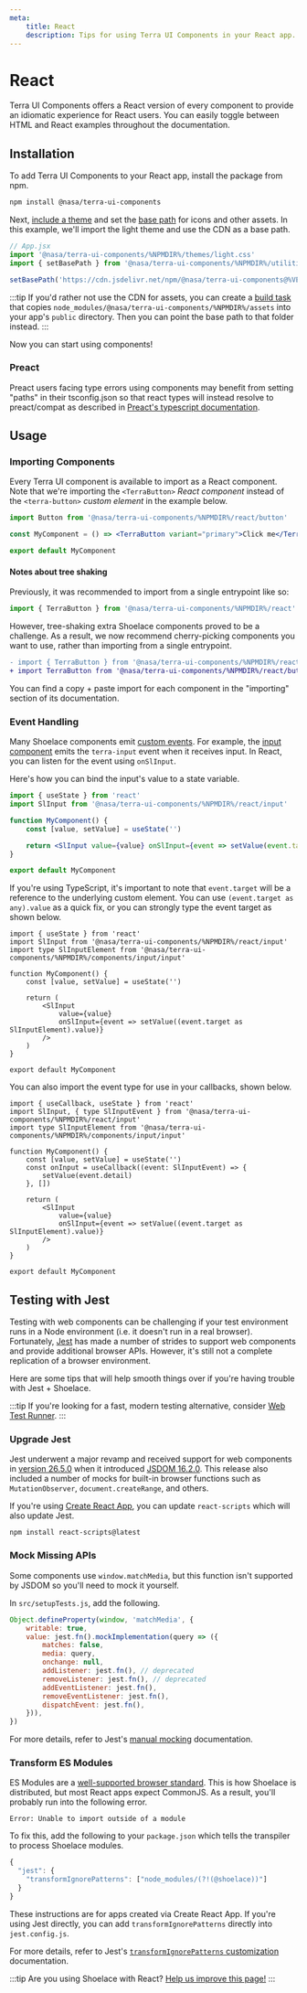 ```yaml
---
meta:
    title: React
    description: Tips for using Terra UI Components in your React app.
---
```


# React

Terra UI Components offers a React version of every component to provide an idiomatic experience for React users. You can easily toggle between HTML and React examples throughout the documentation.

## Installation

To add Terra UI Components to your React app, install the package from npm.

```bash
npm install @nasa/terra-ui-components
```

Next, [include a theme](/getting-started/themes) and set the [base path](/getting-started/installation#setting-the-base-path) for icons and other assets. In this example, we'll import the light theme and use the CDN as a base path.

```jsx
// App.jsx
import '@nasa/terra-ui-components/%NPMDIR%/themes/light.css'
import { setBasePath } from '@nasa/terra-ui-components/%NPMDIR%/utilities/base-path'

setBasePath('https://cdn.jsdelivr.net/npm/@nasa/terra-ui-components@%VERSION%/%CDNDIR%/')
```

:::tip
If you'd rather not use the CDN for assets, you can create a [build task](https://webpack.js.org/plugins/copy-webpack-plugin/) that copies `node_modules/@nasa/terra-ui-components/%NPMDIR%/assets` into your app's `public` directory. Then you can point the base path to that folder instead.
:::

Now you can start using components!

### Preact

Preact users facing type errors using components may benefit from setting "paths" in their tsconfig.json so that react types will instead resolve to preact/compat as described in [Preact's typescript documentation](https://preactjs.com/guide/v10/typescript/#typescript-preactcompat-configuration).

## Usage

### Importing Components

Every Terra UI component is available to import as a React component. Note that we're importing the `<TerraButton>` _React component_ instead of the `<terra-button>` _custom element_ in the example below.

```jsx
import Button from '@nasa/terra-ui-components/%NPMDIR%/react/button'

const MyComponent = () => <TerraButton variant="primary">Click me</TerraButton>

export default MyComponent
```

#### Notes about tree shaking

Previously, it was recommended to import from a single entrypoint like so:

```jsx
import { TerraButton } from '@nasa/terra-ui-components/%NPMDIR%/react'
```

However, tree-shaking extra Shoelace components proved to be a challenge. As a result, we now recommend cherry-picking components you want to use, rather than importing from a single entrypoint.

```diff
- import { TerraButton } from '@nasa/terra-ui-components/%NPMDIR%/react';
+ import TerraButton from '@nasa/terra-ui-components/%NPMDIR%/react/button';
```

You can find a copy + paste import for each component in the "importing" section of its documentation.

### Event Handling

Many Shoelace components emit [custom events](https://developer.mozilla.org/en-US/docs/Web/API/CustomEvent). For example, the [input component](/components/input) emits the `terra-input` event when it receives input. In React, you can listen for the event using `onSlInput`.

Here's how you can bind the input's value to a state variable.

```jsx
import { useState } from 'react'
import SlInput from '@nasa/terra-ui-components/%NPMDIR%/react/input'

function MyComponent() {
    const [value, setValue] = useState('')

    return <SlInput value={value} onSlInput={event => setValue(event.target.value)} />
}

export default MyComponent
```

If you're using TypeScript, it's important to note that `event.target` will be a reference to the underlying custom element. You can use `(event.target as any).value` as a quick fix, or you can strongly type the event target as shown below.

```tsx
import { useState } from 'react'
import SlInput from '@nasa/terra-ui-components/%NPMDIR%/react/input'
import type SlInputElement from '@nasa/terra-ui-components/%NPMDIR%/components/input/input'

function MyComponent() {
    const [value, setValue] = useState('')

    return (
        <SlInput
            value={value}
            onSlInput={event => setValue((event.target as SlInputElement).value)}
        />
    )
}

export default MyComponent
```

You can also import the event type for use in your callbacks, shown below.

```tsx
import { useCallback, useState } from 'react'
import SlInput, { type SlInputEvent } from '@nasa/terra-ui-components/%NPMDIR%/react/input'
import type SlInputElement from '@nasa/terra-ui-components/%NPMDIR%/components/input/input'

function MyComponent() {
    const [value, setValue] = useState('')
    const onInput = useCallback((event: SlInputEvent) => {
        setValue(event.detail)
    }, [])

    return (
        <SlInput
            value={value}
            onSlInput={event => setValue((event.target as SlInputElement).value)}
        />
    )
}

export default MyComponent
```

## Testing with Jest

Testing with web components can be challenging if your test environment runs in a Node environment (i.e. it doesn't run in a real browser). Fortunately, [Jest](https://jestjs.io/) has made a number of strides to support web components and provide additional browser APIs. However, it's still not a complete replication of a browser environment.

Here are some tips that will help smooth things over if you're having trouble with Jest + Shoelace.

:::tip
If you're looking for a fast, modern testing alternative, consider [Web Test Runner](https://modern-web.dev/docs/test-runner/overview/).
:::

### Upgrade Jest

Jest underwent a major revamp and received support for web components in [version 26.5.0](https://github.com/facebook/jest/blob/main/CHANGELOG.md#2650) when it introduced [JSDOM 16.2.0](https://github.com/jsdom/jsdom/blob/master/Changelog.md#1620). This release also included a number of mocks for built-in browser functions such as `MutationObserver`, `document.createRange`, and others.

If you're using [Create React App](https://reactjs.org/docs/create-a-new-react-app.html#create-react-app), you can update `react-scripts` which will also update Jest.

```
npm install react-scripts@latest
```

### Mock Missing APIs

Some components use `window.matchMedia`, but this function isn't supported by JSDOM so you'll need to mock it yourself.

In `src/setupTests.js`, add the following.

```js
Object.defineProperty(window, 'matchMedia', {
    writable: true,
    value: jest.fn().mockImplementation(query => ({
        matches: false,
        media: query,
        onchange: null,
        addListener: jest.fn(), // deprecated
        removeListener: jest.fn(), // deprecated
        addEventListener: jest.fn(),
        removeEventListener: jest.fn(),
        dispatchEvent: jest.fn(),
    })),
})
```

For more details, refer to Jest's [manual mocking](https://jestjs.io/docs/manual-mocks#mocking-methods-which-are-not-implemented-in-jsdom) documentation.

### Transform ES Modules

ES Modules are a [well-supported browser standard](https://hacks.mozilla.org/2018/03/es-modules-a-cartoon-deep-dive/). This is how Shoelace is distributed, but most React apps expect CommonJS. As a result, you'll probably run into the following error.

```
Error: Unable to import outside of a module
```

To fix this, add the following to your `package.json` which tells the transpiler to process Shoelace modules.

```js
{
  "jest": {
    "transformIgnorePatterns": ["node_modules/(?!(@shoelace))"]
  }
}
```

These instructions are for apps created via Create React App. If you're using Jest directly, you can add `transformIgnorePatterns` directly into `jest.config.js`.

For more details, refer to Jest's [`transformIgnorePatterns` customization](https://jestjs.io/docs/tutorial-react-native#transformignorepatterns-customization) documentation.

:::tip
Are you using Shoelace with React? [Help us improve this page!](https://github.com/terra-ui/components/blob/next/docs/frameworks/react.md)
:::
